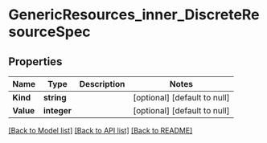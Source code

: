 # GenericResources_inner_DiscreteResourceSpec

## Properties
Name | Type | Description | Notes
------------ | ------------- | ------------- | -------------
**Kind** | **string** |  | [optional] [default to null]
**Value** | **integer** |  | [optional] [default to null]

[[Back to Model list]](../README.md#documentation-for-models) [[Back to API list]](../README.md#documentation-for-api-endpoints) [[Back to README]](../README.md)


